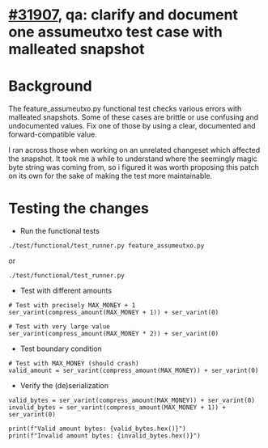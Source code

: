 # [#31907](https://github.com/bitcoin/bitcoin/pull/31907), qa: clarify and document one assumeutxo test case with malleated snapshot

# Background
The feature_assumeutxo.py functional test checks various errors with malleated snapshots. Some of these cases are brittle or use confusing and undocumented values. Fix one of those by using a clear, documented and forward-compatible value.

I ran across those when working on an unrelated changeset which affected the snapshot. 
It took me a while to understand where the seemingly magic byte string was coming from, so i figured it was worth proposing this patch on its own for the sake of making the test more maintainable.

# Testing the changes
- Run the functional tests
```
./test/functional/test_runner.py feature_assumeutxo.py
```
 or 
```
./test/functional/test_runner.py
```

- Test with different amounts
```
# Test with precisely MAX_MONEY + 1
ser_varint(compress_amount(MAX_MONEY + 1)) + ser_varint(0)

# Test with very large value
ser_varint(compress_amount(MAX_MONEY * 2)) + ser_varint(0)
```

- Test boundary condition
```
# Test with MAX_MONEY (should crash)
valid_amount = ser_varint(compress_amount(MAX_MONEY)) + ser_varint(0)
```

- Verify the (de)serialization

```
valid_bytes = ser_varint(compress_amount(MAX_MONEY)) + ser_varint(0)
invalid_bytes = ser_varint(compress_amount(MAX_MONEY + 1)) + ser_varint(0)

print(f"Valid amount bytes: {valid_bytes.hex()}")
print(f"Invalid amount bytes: {invalid_bytes.hex()}")
```







